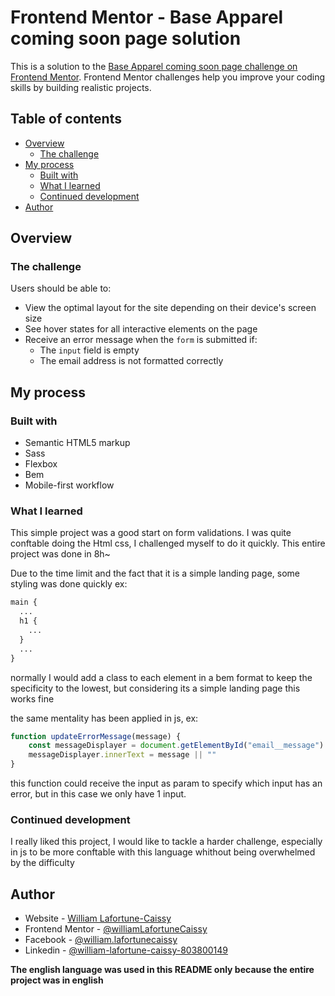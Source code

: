 # Frontend Mentor - Base Apparel coming soon page solution

This is a solution to the [Base Apparel coming soon page challenge on Frontend Mentor](https://www.frontendmentor.io/challenges/base-apparel-coming-soon-page-5d46b47f8db8a7063f9331a0). Frontend Mentor challenges help you improve your coding skills by building realistic projects.

## Table of contents

- [Overview](#overview)
  - [The challenge](#the-challenge)
- [My process](#my-process)
  - [Built with](#built-with)
  - [What I learned](#what-i-learned)
  - [Continued development](#continued-development)
- [Author](#author)

## Overview

### The challenge

Users should be able to:

- View the optimal layout for the site depending on their device's screen size
- See hover states for all interactive elements on the page
- Receive an error message when the `form` is submitted if:
  - The `input` field is empty
  - The email address is not formatted correctly

## My process

### Built with

- Semantic HTML5 markup
- Sass
- Flexbox
- Bem
- Mobile-first workflow
### What I learned

This simple project was a good start on form validations. I was quite conftable doing the Html css, I challenged myself to do it quickly. This entire project was done in 8h~

Due to the time limit and the fact that it is a simple landing page, some styling was done quickly
ex:

```scss
main {
  ...
  h1 {
    ...
  }
  ...
}
```

normally I would add a class to each element in a bem format to keep the specificity to the lowest, but considering its a simple landing page this works fine

the same mentality has been applied in js, ex:
```js
function updateErrorMessage(message) {
    const messageDisplayer = document.getElementById("email__message")
    messageDisplayer.innerText = message || ""
}
```
this function could receive the input as param to specify which input has an error, but in this case we only have 1 input.


### Continued development

I really liked this project, I would like to tackle a harder challenge, especially in js to be more conftable with this language whithout being overwhelmed by the difficulty

## Author

- Website - [William Lafortune-Caissy](http://www.williamlafortunecaissy.ca/)
- Frontend Mentor - [@williamLafortuneCaissy](https://www.frontendmentor.io/profile/williamLafortuneCaissy)
- Facebook - [@william.lafortunecaissy](https://www.facebook.com/william.lafortunecaissy/)
- Linkedin - [@william-lafortune-caissy-803800149](https://www.linkedin.com/in/william-lafortune-caissy-803800149/)


**The english language was used in this README only because the entire project was in english**